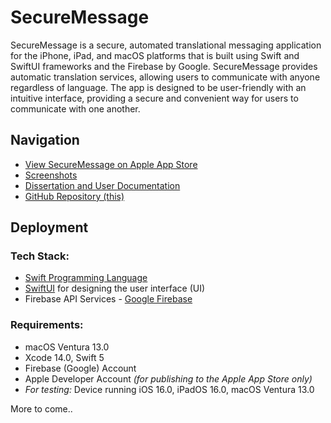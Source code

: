 # SecureMessage
SecureMessage is a secure, automated translational messaging application 
for the iPhone, iPad, and macOS platforms that is built using Swift and 
SwiftUI frameworks and the Firebase by Google.  SecureMessage provides 
automatic translation services, allowing users to communicate with 
anyone regardless of language. The app is designed to be user-friendly 
with an intuitive interface, providing a secure and convenient way for 
users to communicate with one another.

## Navigation
- [View SecureMessage on Apple App Store](placeholder)
- [Screenshots](placeholder)
- [Dissertation and User Documentation](placeholder)
- [GitHub Repository (this)](https://github.com/jjlange/SecureMessage)

## Deployment
### Tech Stack:
 -  [Swift Programming Language](https://swift.org)
 -  [SwiftUI](https://developer.apple.com/xcode/swiftui/) for designing 
the user interface (UI)
 - Firebase API Services - [Google 
Firebase](https://firebase.google.com)
 
### Requirements:
 -  macOS Ventura 13.0
 - Xcode 14.0, Swift 5
 - Firebase (Google) Account
 - Apple Developer Account *(for publishing to the Apple App Store 
only)*
 -  *For testing:* Device running iOS 16.0, iPadOS 16.0, macOS Ventura 
13.0

More to come..


